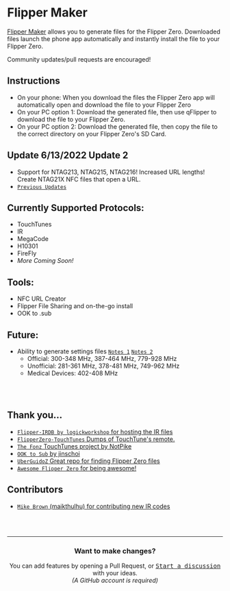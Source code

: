 # Flipper Maker
[Flipper Maker](https://flippermaker.github.io) allows you to generate files for the Flipper Zero. Downloaded files launch the phone app automatically and instantly install the file to your Flipper Zero.

Community updates/pull requests are encouraged!

## Instructions
* On your phone: When you download the files the Flipper Zero app will automatically open and download the file to your Flipper Zero
* On your PC option 1: Download the generated file, then use qFlipper to download the file to your Flipper Zero.
* On your PC option 2: Download the generated file, then copy the file to the correct directory on your Flipper Zero's SD Card.


## Update 6/13/2022 Update 2
* Support for NTAG213, NTAG215, NTAG216! Increased URL lengths! Create NTAG21X NFC files that open a URL. 
* [`Previous Updates`](https://github.com/FlipperMaker/flippermaker.github.io/discussions/categories/updates)

## Currently Supported Protocols:
* TouchTunes
* IR
* MegaCode
* H10301
* FireFly
* *More Coming Soon!*

## Tools:
* NFC URL Creator
* Flipper File Sharing and on-the-go install
* OOK to .sub

## Future:
* Ability to generate settings files [`Notes 1`](https://github.com/UberGuidoZ/Flipper/tree/main/Sub-GHz/ext) [`Notes 2`](https://github.com/Eng1n33r/flipperzero-firmware/blob/dev/documentation/UniRFRemix.md)
  * Official: 300-348 MHz, 387-464 MHz, 779-928 MHz
  * Unofficial: 281-361 MHz, 378-481 MHz, 749-962 MHz
  * Medical Devices: 402-408 MHz


<br /><br />
## Thank you...
* [`Flipper-IRDB by logickworkshop` for hosting the IR files](https://github.com/logickworkshop/Flipper-IRDB)
* [`FlipperZero-TouchTunes` Dumps of TouchTune's remote.](https://github.com/jimilinuxguy/flipperzero-touchtunes)
* [`The Fonz` TouchTunes project by NotPike](https://github.com/notpike/The-Fonz)
* [`OOK to Sub` by jinschoi](https://gist.github.com/jinschoi/f39dbd82e4e3d99d32ab6a9b8dfc2f55)
* [`UberGuidoZ` Great repo for finding Flipper Zero files](https://github.com/UberGuidoZ)
* [`Awesome Flipper Zero` for being awesome!](https://github.com/djsime1/awesome-flipperzero)

## Contributors 
* [`Mike Brown` (maikthulhu) for contributing new IR codes](https://github.com/maikthulhu)

<br />
<br />

<hr>
<h3 align="center">Want to make changes?</h3>
<div align="center">
  You can add features by opening a Pull Request,
  or <kbd><a href="https://github.com/FlipperMaker/flippermaker.github.io/discussions/categories/ideas">Start a discussion</a></kbd> with your ideas.<br>
  <em>(A GitHub account is required)</em>
</div>
